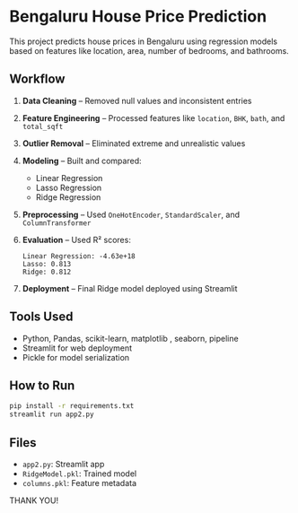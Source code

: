 # Bengaluru House Price Prediction

This project predicts house prices in Bengaluru using regression models based on features like location, area, number of bedrooms, and bathrooms.

## Workflow

1. **Data Cleaning** – Removed null values and inconsistent entries
2. **Feature Engineering** – Processed features like `location`, `BHK`, `bath`, and `total_sqft`
3. **Outlier Removal** – Eliminated extreme and unrealistic values
4. **Modeling** – Built and compared:

   * Linear Regression
   * Lasso Regression
   * Ridge Regression
5. **Preprocessing** – Used `OneHotEncoder`, `StandardScaler`, and `ColumnTransformer`
6. **Evaluation** – Used R² scores:

   ```
   Linear Regression: -4.63e+18
   Lasso: 0.813
   Ridge: 0.812
   ```
7. **Deployment** – Final Ridge model deployed using Streamlit

## Tools Used

* Python, Pandas, scikit-learn, matplotlib , seaborn, pipeline
* Streamlit for web deployment
* Pickle for model serialization

## How to Run

```bash
pip install -r requirements.txt
streamlit run app2.py
```

## Files

* `app2.py`: Streamlit app
* `RidgeModel.pkl`: Trained model
* `columns.pkl`: Feature metadata

THANK YOU!
